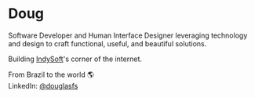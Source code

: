 # Doug

Software Developer and Human Interface Designer leveraging technology and design to craft functional, useful, and beautiful solutions.

Building [IndySoft](https://www.indysoft.com/)'s corner of the internet.

From Brazil to the world 🌎 <br>
LinkedIn: [@douglasfs](https://www.linkedin.com/in/douglasfs/)
